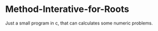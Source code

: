 # Method-Interative-for-Roots

Just a small program in c, that can calculates some numeric problems.
